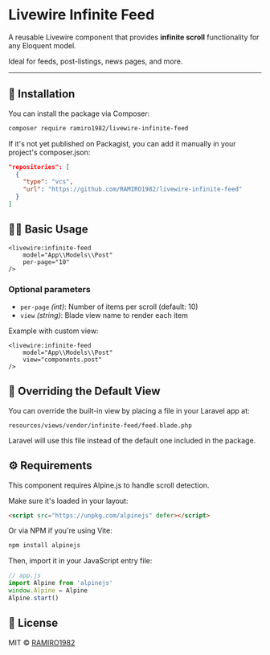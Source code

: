 # Livewire Infinite Feed

A reusable Livewire component that provides **infinite scroll** functionality for any Eloquent model.

Ideal for feeds, post-listings, news pages, and more.

---

## 🚀 Installation

You can install the package via Composer:

```bash
composer require ramiro1982/livewire-infinite-feed
```
If it's not yet published on Packagist, you can add it manually in your project's composer.json:

```json
"repositories": [
  {
    "type": "vcs",
    "url": "https://github.com/RAMIRO1982/livewire-infinite-feed"
  }
]
```

## 🧑‍💻 Basic Usage

```blade
<livewire:infinite-feed 
    model="App\\Models\\Post" 
    per-page="10" 
/>
```

### Optional parameters

- `per-page` *(int)*: Number of items per scroll (default: 10)
- `view` *(string)*: Blade view name to render each item


Example with custom view:

```blade
<livewire:infinite-feed 
    model="App\\Models\\Post" 
    view="components.post" 
/>
```

## 🎨 Overriding the Default View
You can override the built-in view by placing a file in your Laravel app at:

`resources/views/vendor/infinite-feed/feed.blade.php`

Laravel will use this file instead of the default one included in the package.

## ⚙️ Requirements
This component requires Alpine.js to handle scroll detection.

Make sure it's loaded in your layout:

```html
<script src="https://unpkg.com/alpinejs" defer></script>
```

Or via NPM if you're using Vite:
```bash
npm install alpinejs
```

Then, import it in your JavaScript entry file:
```javascript
// app.js
import Alpine from 'alpinejs'
window.Alpine = Alpine
Alpine.start()
```

## 📄 License

MIT © [RAMIRO1982](https://github.com/RAMIRO1982)
